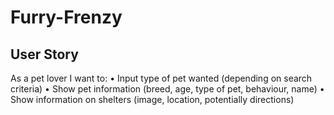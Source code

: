 # Furry-Frenzy

## User Story
As a pet lover I want to:
•	Input type of pet wanted (depending on search criteria)
•	Show pet information (breed, age, type of pet, behaviour, name)
•	Show information on shelters (image, location, potentially directions)
